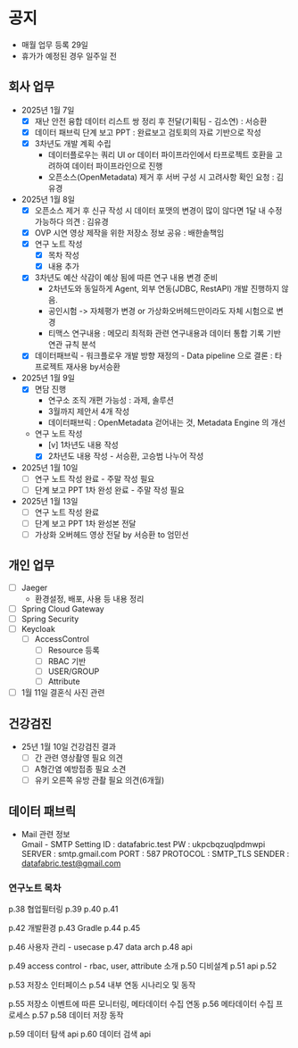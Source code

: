 # 공지

- 매월 업무 등록 29일  
- 휴가가 예정된 경우 일주일 전  

## 회사 업무

- 2025년 1월 7일  
  - [x] 재난 안전 융합 데이터 리스트 쌍 정리 후 전달(기획팀 - 김소연) : 서승환  
  - [x] 데이터 패브릭 단계 보고 PPT : 완료보고 검토회의 자료 기반으로 작성
  - [x] 3차년도 개발 계획 수립  
    - 데이터플로우는 쿼리 UI or 데이터 파이프라인에서 타프로젝트 호환을 고려하여 데이터 파이프라인으로 진행
    - 오픈소스(OpenMetadata) 제거 후 서버 구성 시 고려사항 확인 요청 : 김유경  
- 2025년 1월 8일
  - [x] 오픈소스 제거 후 신규 작성 시 데이터 포맷의 변경이 많이 않다면 1달 내 수정 가능하다 의견 : 김유경  
  - [x] OVP 시연 영상 제작을 위한 저장소 정보 공유 : 배한솔책임  
  - [x] 연구 노트 작성  
    - [x] 목차 작성  
    - [x] 내용 추가  
  - [x] 3차년도 예산 삭감이 예상 됨에 따른 연구 내용 변경 준비  
    - 2차년도와 동일하게 Agent, 외부 연동(JDBC, RestAPI) 개발 진행하지 않음.
    - 공인시험 -> 자체평가 변경 or 가상화오버헤드만이라도 자체 시험으로 변경
    - 티맥스 연구내용 : 메모리 최적화 관련 연구내용과 데이터 통합 기록 기반 연관 규칙 분석
  - [x] 데이터패브릭 - 워크플로우 개발 방향 재정의 - Data pipeline 으로 결론 : 타 프로젝트 재사용 by서승환  
- 2025년 1월 9일
  - [x] 면담 진행
    - 연구소 조직 개편 가능성 : 과제, 솔루션
    - 3월까지 제안서 4개 작성
    - 데이터패브릭 : OpenMetadata 걷어내는 것, Metadata Engine 의 개선  
  - 연구 노트 작성  
    - [v] 1차년도 내용 작성  
    - [x] 2차년도 내용 작성 - 서승환, 고승범 나누어 작성  
- 2025년 1월 10일  
  - [ ] 연구 노트 작성 완료 - 주말 작성 필요  
  - [ ] 단계 보고 PPT 1차 완성 완료 - 주말 작성 필요  
- 2025년 1월 13일  
  - [ ] 연구 노트 작성 완료
  - [ ] 단계 보고 PPT 1차 완성본 전달  
  - [ ] 가상화 오버헤드 영상 전달 by 서승환 to 엄민선  

## 개인 업무

- [ ] Jaeger  
  - 환경설정, 배포, 사용 등 내용 정리
- [ ] Spring Cloud Gateway
- [ ] Spring Security
- [ ] Keycloak
  - [ ] AccessControl
    - [ ] Resource 등록  
    - [ ] RBAC 기반
    - [ ] USER/GROUP
    - [ ] Attribute
- [ ] 1월 11일 결혼식 사진 관련  

## 건강검진

- 25년 1월 10일 건강검진 결과  
  - [ ] 간 관련 영상촬영 필요 의견  
  - [ ] A형간염 예방접종 필요 소견  
  - [ ] 유키 오른쪽 유방 관촬 필요 의견(6개월)  

## 데이터 패브릭

- Mail 관련 정보  
  Gmail - SMTP Setting
  ID : datafabric.test
  PW : ukpcbqzuqlpdmwpi
  SERVER : smtp.gmail.com
  PORT : 587
  PROTOCOL : SMTP_TLS
  SENDER : datafabric.test@gmail.com

### 연구노트 목차  

p.38 협업필터링
p.39
p.40
p.41

p.42 개발환경
p.43 Gradle
p.44 
p.45

p.46 사용자 관리 - usecase
p.47 data arch
p.48 api

p.49 access control - rbac, user, attribute 소개
p.50 디비설계
p.51 api
p.52 

p.53 저장소 인터페이스
p.54 내부 연동 시나리오 및 동작

p.55 저장소 이벤트에 따른 모니터링, 메타데이터 수집 연동 
p.56 메타데이터 수집 프로세스
p.57 
p.58 데이터 저장 동작

p.59 데이터 탐색 api
p.60 데이터 검색 api 
